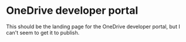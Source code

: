 # OneDrive developer portal

This should be the landing page for the OneDrive developer portal, but I can't seem to get it to publish.
